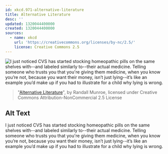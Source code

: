 ```yaml
---
id: xkcd.971-alternative-literature
title: Alternative Literature
desc: ''
updated: 1320044400000
created: 1320044400000
sources:
  - name: xkcd
    url: 'https://creativecommons.org/licenses/by-nc/2.5/'
    license: Creative Commons 2.5
---
```

![I just noticed CVS has started stocking homeopathic pills on the same shelves with--and labeled similarly to--their actual medicine. Telling someone who trusts you that you're giving them medicine, when you know you’re not, because you want their money, isn’t just lying--it’s like an example you’d make up if you had to illustrate for a child why lying is wrong.](https://imgs.xkcd.com/comics/alternative_literature.png)
> "[Alternative Literature](https://xkcd.com/971/)", by Randall Munroe, licensed under Creative Commons Attribution-NonCommercial 2.5 License

## Alt Text
I just noticed CVS has started stocking homeopathic pills on the same shelves with--and labeled similarly to--their actual medicine. Telling someone who trusts you that you're giving them medicine, when you know you’re not, because you want their money, isn’t just lying--it’s like an example you’d make up if you had to illustrate for a child why lying is wrong.
